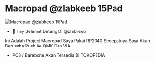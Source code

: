 # Macropad @zlabkeeb 15Pad

![Macropad @zlabkeeb 15Pad](https://i.imgur.com/E5Ajv0fh.jpeg)

- 👋 Hay Selamat Datang Di @zlabkeeb

Ini Adalah Project Macropad Saya Pakai RP2040
Secepatnya Saya Akan Berusaha Push Ke QMK Dan VIA

- PCB / Barebone Akan Tersedia Di TOKOPEDIA
